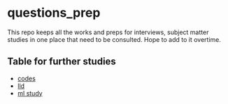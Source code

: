 # questions_prep
This repo keeps all the works and preps for interviews, subject matter studies in one place that need to be consulted. Hope to add to it overtime.

## Table for further studies 
* [codes](/codes)
* [lld](/lld)
* [ml study](/ml_study)

